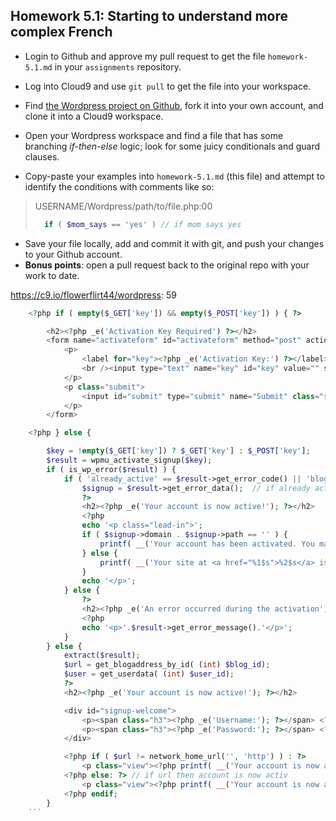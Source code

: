 ## Homework 5.1: Starting to understand more complex French

* Login to Github and approve my pull request to get the file `homework-5.1.md` in your `assignments` repository.
* Log into Cloud9 and use `git pull` to get the file into your workspace.
 
* Find [the Wordpress project on Github][wordpress], fork it into your own account, and clone it into a Cloud9 workspace.
* Open your Wordpress workspace and find a file that has some branching _if-then-else_ logic; look for some juicy conditionals and guard clauses.
* Copy-paste your examples into `homework-5.1.md` (this file) and attempt to identify the conditions with comments like so:
> USERNAME/Wordpress/path/to/file.php:00
> ```php
>   if ( $mom_says == 'yes' ) // if mom says yes
> ```

* Save your file locally, add and commit it with git, and push your changes to your Github account.
* **Bonus points**: open a pull request back to the original repo with your work to date.

[wordpress]:https://github.com/Wordpress/Wordpress/

https://c9.io/flowerflirt44/wordpress: 59
```php
    <?php if ( empty($_GET['key']) && empty($_POST['key']) ) { ?>

		<h2><?php _e('Activation Key Required') ?></h2>
		<form name="activateform" id="activateform" method="post" action="<?php echo network_site_url('wp-activate.php'); ?>">
			<p>
			    <label for="key"><?php _e('Activation Key:') ?></label>
			    <br /><input type="text" name="key" id="key" value="" size="50" />
			</p>
			<p class="submit">
			    <input id="submit" type="submit" name="Submit" class="submit" value="<?php esc_attr_e('Activate') ?>" />
			</p>
		</form>

	<?php } else {

		$key = !empty($_GET['key']) ? $_GET['key'] : $_POST['key'];
		$result = wpmu_activate_signup($key);
		if ( is_wp_error($result) ) {
			if ( 'already_active' == $result->get_error_code() || 'blog_taken' == $result->get_error_code() ) {
			    $signup = $result->get_error_data();  // if already active result in getting error code
				?>
				<h2><?php _e('Your account is now active!'); ?></h2>
				<?php
				echo '<p class="lead-in">';
				if ( $signup->domain . $signup->path == '' ) {
					printf( __('Your account has been activated. You may now <a href="%1$s">log in</a> to the site using your chosen username of &#8220;%2$s&#8221;. Please check your email inbox at %3$s for your password and login instructions. If you do not receive an email, please check your junk or spam folder. If you still do not receive an email within an hour, you can <a href="%4$s">reset your password</a>.'), network_site_url( 'wp-login.php', 'login' ), $signup->user_login, $signup->user_email, wp_lostpassword_url() );  // if sign up then message check email
				} else {
					printf( __('Your site at <a href="%1$s">%2$s</a> is active. You may now log in to your site using your chosen username of &#8220;%3$s&#8221;. Please check your email inbox at %4$s for your password and login instructions. If you do not receive an email, please check your junk or spam folder. If you still do not receive an email within an hour, you can <a href="%5$s">reset your password</a>.'), 'http://' . $signup->domain, $signup->domain, $signup->user_login, $signup->user_email, wp_lostpassword_url() );
				}
				echo '</p>';
			} else {
				?>
				<h2><?php _e('An error occurred during the activation'); ?></h2> // else an error occured during activation
				<?php
			    echo '<p>'.$result->get_error_message().'</p>';
			}
		} else {
			extract($result);
			$url = get_blogaddress_by_id( (int) $blog_id);
			$user = get_userdata( (int) $user_id);
			?>
			<h2><?php _e('Your account is now active!'); ?></h2>

			<div id="signup-welcome">
				<p><span class="h3"><?php _e('Username:'); ?></span> <?php echo $user->user_login ?></p>
				<p><span class="h3"><?php _e('Password:'); ?></span> <?php echo $password; ?></p>
			</div>

			<?php if ( $url != network_home_url('', 'http') ) : ?>
				<p class="view"><?php printf( __('Your account is now activated. <a href="%1$s">View your site</a> or <a href="%2$s">Log in</a>'), $url, $url . 'wp-login.php' ); ?></p>
			<?php else: ?> // if url then account is now activ
				<p class="view"><?php printf( __('Your account is now activated. <a href="%1$s">Log in</a> or go back to the <a href="%2$s">homepage</a>.' ), network_site_url('wp-login.php', 'login'), network_home_url() ); ?></p>
			<?php endif;
		}
    ```